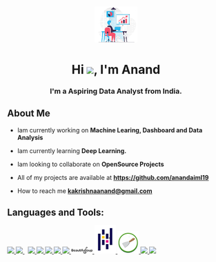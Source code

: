 <h1 align="center"><a href="#"><img width="20%" height="auto" src="https://github.com/anandaiml19/Subscription-Dashboard-for-365-Data-Science-EduTech-Platform-using-Tableau-SQL-and-Excel/blob/main/Images/data%20logo.png" height="175px"/></a>

<h1 align="center">Hi <img src="https://raw.githubusercontent.com/MartinHeinz/MartinHeinz/master/wave.gif" width="30px">, I'm Anand</h1>
<h3 align="center">I'm a Aspiring Data Analyst from India.</h3>


##  About Me

-  Iam currently working on **Machine Learing, Dashboard and Data Analysis**

-  Iam currently learning **Deep Learning.**

-  Iam looking to collaborate on **OpenSource Projects**

-  All of my projects are available at **https://github.com/anandaiml19**
-  How to reach me **kakrishnaanand@gmail.com**



## Languages and Tools:
  
<a href="https://git-scm.com/" target="_blank"> <img src="https://img.icons8.com/color/48/000000/git.png"/> </a> 
<a style="padding-right:8px;" href="https://www.mysql.com/" target="_blank"> <img src="https://img.icons8.com/fluent/50/000000/mysql-logo.png"/> </a>
<a href="https://www.python.org" target="_blank"> <img src="https://img.icons8.com/color/48/000000/python.png"/> </a>
<a href="https://www.w3.org/html/" target="_blank"> <img src="https://img.icons8.com/color/48/000000/html-5.png"/> </a>
<a href="https://www.microsoft.com/" target="_blank"> <img src="https://img.icons8.com/color/1x/microsoft-excel-2019.png"/> </a>
<a href="https://app.powerbi.com/" target="_blank"> <img src="https://img.icons8.com/color/1x/power-bi.png"/> </a>
<a href="https://www.tableau.com/" target="_blank"> <img src="https://img.icons8.com/color/1x/tableau-software.png"/> </a>
<a href="https://www.tableau.com/" target="_blank"> <img src="https://github.com/anandaiml19/anandaiml19/blob/main/images%201/beaas.png"/> </a>
  <a href="https://www.tableau.com/" target="_blank"> <img src="https://github.com/anandaiml19/anandaiml19/blob/main/images%201/pandas2.png"/> </a>
  <a href="https://www.tableau.com/" target="_blank"> <img src="https://github.com/anandaiml19/anandaiml19/blob/main/images%201/scar.png"/> </a>
  <a href="https://www.tableau.com/" target="_blank"> <img src="https://https://github.com/anandaiml19/anandaiml19/blob/main/images%201/se2.png/"> </a>
  <a href="https://www.tableau.com/" target="_blank"> <img src="https://img.icons8.com/color/1x/tableau-software.png"/> </a>
